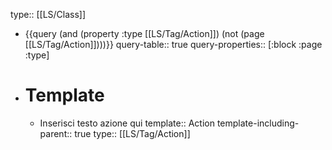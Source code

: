 type:: [[LS/Class]]

- {{query (and (property :type [[LS/Tag/Action]]) (not (page [[LS/Tag/Action]])))}}
  query-table:: true
  query-properties:: [:block :page :type]
- # Template
	- Inserisci testo azione qui
	  template:: Action
	  template-including-parent:: true
	  type:: [[LS/Tag/Action]]